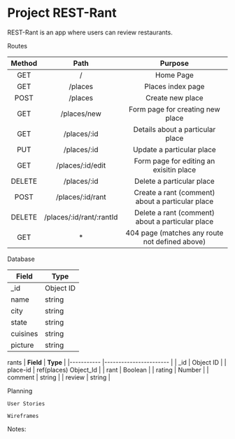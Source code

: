 # Project REST-Rant

REST-Rant is an app where users can review restaurants.

Routes

| **Method** 	|         **Path**         	|                    **Purpose**                   	|
|:----------:	|:------------------------:	|:------------------------------------------------:	|
|     GET    	| /                        	| Home Page                                        	|
|     GET    	| /places                  	| Places index page                                	|
|    POST    	| /places                  	| Create new place                                 	|
|     GET    	| /places/new              	| Form page for creating new place                 	|
|     GET    	| /places/:id              	| Details about a particular place                 	|
|     PUT    	| /places/:id              	| Update a particular place                        	|
|     GET    	| /places/:id/edit         	| Form page for editing an exisitin place          	|
|   DELETE   	| /places/:id              	| Delete a particular place                        	|
|    POST    	| /places/:id/rant         	| Create a rant (comment) about a particular place 	|
|   DELETE   	| /places/:id/rant/:rantId 	| Delete a rant (comment) about a particular place 	|
|     GET    	| *                        	| 404 page (matches any route not defined above)   	|

Database

| **Field** 	| **Type**  	|
|-----------	|-----------	|
| _id       	| Object ID 	|
| name      	| string    	|
| city      	| string    	|
| state     	| string    	|
| cuisines  	| string    	|
| picture   	| string   	|

rants
| **Field** 	| **Type**              	|
|-----------	|-----------------------	|
| _id       	| Object ID             	|
| place-id  	| ref(places) Object_Id 	|
| rant      	| Boolean               	|
| rating    	| Number                	|
| comment   	| string                	|
| review    	| string                	|

Planning
    
    User Stories

    Wireframes

Notes: